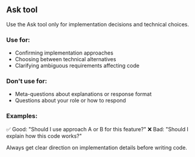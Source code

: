 ## Ask tool

Use the Ask tool only for implementation decisions and technical choices.

### Use for:
- Confirming implementation approaches
- Choosing between technical alternatives
- Clarifying ambiguous requirements affecting code

### Don't use for:
- Meta-questions about explanations or response format
- Questions about your role or how to respond

### Examples:
✅ Good: "Should I use approach A or B for this feature?"
❌ Bad: "Should I explain how this code works?"

Always get clear direction on implementation details before writing code.